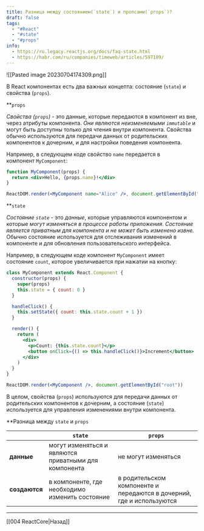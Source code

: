 ```yaml
---
title: Разница между состоянием(`state`) и пропсами(`props`)?
draft: false
tags:
  - "#React"
  - "#state"
  - "#props"
info:
  - https://ru.legacy.reactjs.org/docs/faq-state.html
  - https://habr.com/ru/companies/timeweb/articles/597109/
---
```

![[Pasted image 20230704174309.png]]

В React компонентах есть два важных концепта: состояние (`state`) и свойства (`props`).

**`props`

_Свойства (`props`)_ - это данные, которые передаются в компонент из вне, через атрибуты компонента. _Они являются неизменяемыми `immutable`_ и могут быть доступны только для чтения внутри компонента. Свойства обычно используются для передачи данных от родительских компонентов к дочерним, и для настройки поведения компонента.

Например, в следующем коде свойство `name` передается в компонент `MyComponent`:

```jsx
function MyComponent(props) {
  return <div>Hello, {props.name}!</div>
}

ReactDOM.render(<MyComponent name="Alice" />, document.getElementById("root"))
```

**`state`

_Состояние `state`_ - это _данные_, которые управляются компонентом и которые _могут изменяться в процессе работы приложения_. _Состояние является приватным для компонента и не может быть изменено извне._ Обычно состояние используется для отслеживания изменений в компоненте и для обновления пользовательского интерфейса.

Например, в следующем коде компонент `MyComponent` имеет состояние `count`, которое увеличивается при нажатии на кнопку:

```jsx
class MyComponent extends React.Component {
  constructor(props) {
    super(props)
    this.state = { count: 0 }
  }

  handleClick() {
    this.setState({ count: this.state.count + 1 })
  }

  render() {
    return (
      <div>
        <p>Count: {this.state.count}</p>
        <button onClick={() => this.handleClick()}>Increment</button>
      </div>
    )
  }
}

ReactDOM.render(<MyComponent />, document.getElementById("root"))
```

В целом, свойства (`props`) используются для передачи данных от родительских компонентов к дочерним, а состояние (`state`) используется для управления изменениями внутри компонента.

**Разница между `state` и `props`

|               | `state`                                               | `props`                                                               |
| ------------- | ----------------------------------------------------- | --------------------------------------------------------------------- |
| **данные**    | могут изменяться и являются приватными для компонента | не могут изменяться                                                   |
| **создаются** | в компоненте, где необходимо изменить состояние       | в родительском компоненте и передаются в дочерний, где и используются |

---

[[004 ReactCore|Назад]]
